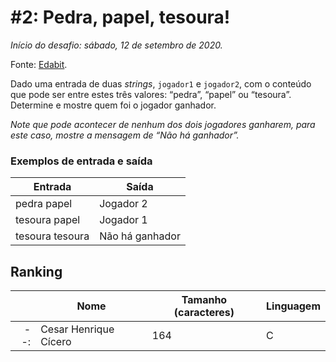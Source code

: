 # #2: Pedra, papel, tesoura!

_Início do desafio: sábado, 12 de setembro de 2020._

Fonte: [Edabit](https://edabit.com/challenge/jtvCv6cjHorKpmyFc).

Dado uma entrada de duas _strings_, `jogador1` e `jogador2`, com o conteúdo que pode ser entre estes três valores: “pedra”, “papel” ou “tesoura”. Determine e mostre quem foi o jogador ganhador.

_Note que pode acontecer de nenhum dos dois jogadores ganharem, para este caso, mostre a mensagem de “Não há ganhador”._

### Exemplos de entrada e saída

| Entrada         | Saída           |
| --------------- | --------------- |
| pedra papel     | Jogador 2       |
| tesoura papel   | Jogador 1       |
| tesoura tesoura | Não há ganhador |

## Ranking

|     | Nome                  | Tamanho (caracteres) | Linguagem |
| --: | --------------------- | -------------------- | --------- |
| --: | Cesar Henrique Cícero | 164                  | C         |


